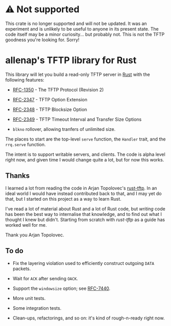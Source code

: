 # ⚠️ Not supported

This crate is no longer supported and will not be updated. It was an experiment
and is unlikely to be useful to anyone in its present state. The code itself may
be a minor curiosity... but probably not. This is not the TFTP goodness you're
looking for. Sorry!

# allenap's TFTP library for Rust

This library will let you build a read-only TFTP server
in [Rust](https://www.rust-lang.org/) with the following features:

 * [RFC-1350](https://tools.ietf.org/html/rfc1350) - The TFTP Protocol
   (Revision 2)

 * [RFC-2347](https://tools.ietf.org/html/rfc2347) - TFTP Option
   Extension

 * [RFC-2348](https://tools.ietf.org/html/rfc2348) - TFTP Blocksize
   Option

 * [RFC-2349](https://tools.ietf.org/html/rfc2349) - TFTP Timeout
   Interval and Transfer Size Options

 * `blkno` rollover, allowing tranfers of unlimited size.

The places to start are the top-level `serve` function, the `Handler`
trait, and the `rrq.serve` function.

The intent is to support writable servers, and clients. The code is
alpha level right now, and given time I would change quite a lot, but
for now this works.

## Thanks

I learned a lot from reading the code in Arjan
Topolovec's [rust-tftp](https://github.com/arjantop/rust-tftp). In an
ideal world I would have instead contributed back to that, and I may yet
do that, but I started on this project as a way to learn Rust.

I've read a lot of material about Rust and a lot of Rust code, but
*writing* code has been the best way to internalise that knowledge, and
to find out what I thought I knew but didn't. Starting from scratch with
*rust-tftp* as a guide has worked well for me.

Thank you Arjan Topolovec.


## To do

 * Fix the layering violation used to efficiently construct outgoing
   `DATA` packets.

 * Wait for `ACK` after sending `OACK`.

 * Support the `windowsize` option;
   see [RFC-7440](https://tools.ietf.org/html/rfc7440).

 * More unit tests.

 * Some integration tests.

 * Clean-ups, refactorings, and so on: it's kind of rough-n-ready right now.

